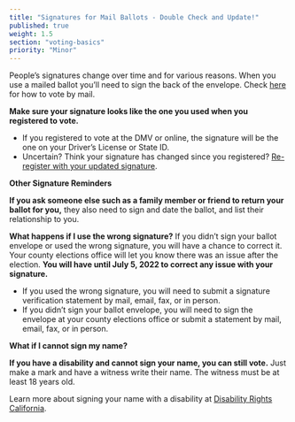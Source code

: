 ```yaml
---
title: "Signatures for Mail Ballots - Double Check and Update!"
published: true
weight: 1.5
section: "voting-basics"
priority: "Minor"
---
```


People’s signatures change over time and for various reasons. When you use a mailed ballot you’ll need to sign the back of the envelope. Check [here](#menu-item-vote-by-mail) for how to vote by mail.

**Make sure your signature looks like the one you used when you registered to vote.**
- If you registered to vote at the DMV or online, the signature will be the one on your Driver’s License or State ID.
- Uncertain? Think your signature has changed since you registered? [Re-register with your updated signature](http://registertovote.ca.gov/).

**Other Signature Reminders**

**If you ask someone else such as a family member or friend to return your ballot for you,** they also need to sign and date the ballot, and list their relationship to you.

**What happens if I use the wrong signature?**
If you didn’t sign your ballot envelope or used the wrong signature, you will have a chance to correct it. Your county elections office will let you know there was an issue after the election. **You will have until July 5, 2022 to correct any issue with your signature.**

- If you used the wrong signature, you will need to submit a signature verification statement by mail, email, fax, or in person. 
- If you didn’t sign your ballot envelope, you will need to sign the envelope at your county elections office or submit a statement by mail, email, fax, or in person. 

**What if I cannot sign my name?**

**If you have a disability and cannot sign your name, you can still vote.** Just make a mark and have a witness write their name. The witness must be at least 18 years old. 

Learn more about signing your name with a disability at [Disability Rights California](https://www.disabilityrightsca.org/publications/you-can-vote-even-if-you-cant-sign-your-name).

